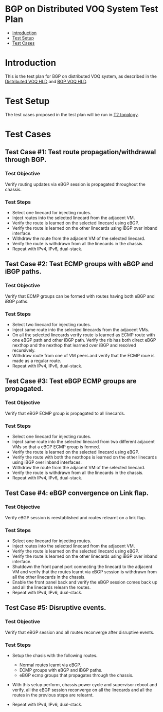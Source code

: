 # **BGP on Distributed VOQ System Test Plan**

 - [Introduction](#introduction)
 - [Test Setup](#test-setup)
 - [Test Cases](#test-cases)

# Introduction

This is the test plan for BGP on distributed VOQ system, as described in the
[Distributed VOQ HLD](https://github.com/Azure/SONiC/blob/master/doc/voq/voq_hld.md)
and [BGP VOQ HLD](https://github.com/Azure/SONiC/blob/master/doc/voq/bgp_voq_chassis.md).

# Test Setup

The test cases proposed in the test plan will be run in [T2 topology](https://github.com/Azure/sonic-mgmt/blob/master/ansible/vars/topo_t2.yml).

# Test Cases

## Test Case #1: Test route propagation/withdrawal through BGP.

### Test Objective
Verify routing updates via eBGP session is propagated throughout the chassis.

### Test Steps
* Select one linecard for injecting routes.
* Inject routes into the selected linecard from the adjacent VM.
* Verify the route is learned on the selected linecard using eBGP.
* Verify the route is learned on the other linecards using iBGP over inband interface.
* Withdraw the route from the adjacent VM of the selected linecard.
* Verify the route is withdrawn from all the linecards in the chassis.
* Repeat with IPv4, IPv6, dual-stack.

## Test Case #2: Test ECMP groups with eBGP and iBGP paths.

### Test Objective
Verify that ECMP groups can be formed with routes having both eBGP and iBGP paths.

### Test Steps
* Select two linecard for injecting routes.
* Inject same route into the selected linecards from the adjacent VMs.
* On all the selected linecards verify route is learned as ECMP route with
one eBGP path and other iBGP path. Verify the rib has both direct eBGP nexthop
and the nexthop that learned over iBGP and resolved recursively.
* Withdraw route from one of VM peers and verify that the ECMP roue is made
as a regular route.
* Repeat with IPv4, IPv6, dual-stack.

## Test Case #3: Test eBGP ECMP groups are propagated.

### Test Objective
Verify that eBGP ECMP group is propagated to all linecards.

### Test Steps
* Select one linecard for injecting routes.
* Inject same route into the selected linecard from two different adjacent VMs so that a eBGP
ECMP group is formed.
* Verify the route is learned on the selected linecard using eBGP.
* Verify the route with both the nexthops is learned on the other linecards using iBGP over
inband interfaces.
* Withdraw the route from the adjacent VM of the selected linecard.
* Verify the route is withdrawn from all the linecards in the chassis.
* Repeat with IPv4, IPv6, dual-stack.

## Test Case #4: eBGP convergence on Link flap.

### Test Objective
Verify eBGP session is reestablished and routes relearnt on a link flap.

### Test Steps
* Select one linecard for injecting routes.
* Inject routes into the selected linecard from the adjacent VM.
* Verify the route is learned on the selected linecard using eBGP.
* Verify the route is learned on the other linecards using iBGP over inband interface.
* Shutdown the front panel port connecting the linecard to the adjacent VM and verify
that the routes learnt via eBGP session is withdrawn from all the other linecards
in the chassis.
* Enable the front panel back and verify the eBGP session comes back up and all
the linecards relearn the routes.
* Repeat with IPv4, IPv6, dual-stack.

## Test Case #5: Disruptive events.

### Test Objective
Verify that eBGP session and all routes reconverge after disruptive events.

### Test Steps
* Setup the chasis with the following routes.
   * Normal routes learnt via eBGP.
   * ECMP groups with eBGP and iBGP paths.
   * eBGP ecmp groups that propagates through the chassis.

* With this setup perform, chassis power cycle and supervisor reboot and verify,
all the eBGP session reconverge on all the linecards and all the routes in the
previous steps are relearnt.
* Repeat with IPv4, IPv6, dual-stack.

